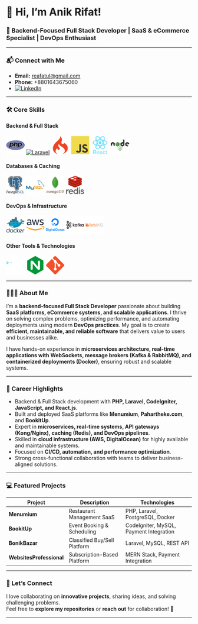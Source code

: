 # 👋 Hi, I’m Anik Rifat!

### 🌟 Backend-Focused Full Stack Developer | SaaS & eCommerce Specialist | DevOps Enthusiast

---

### 📬 Connect with Me
- **Email:** [reafatul@gmail.com](mailto:reafatul@gmail.com)  
- **Phone:** +8801643675060  
- [![LinkedIn](https://img.shields.io/badge/-Anik%20Rifat-blue?style=flat&logo=Linkedin&logoColor=white&link=https://linkedin.com/in/anikrifat/)](https://linkedin.com/in/anikrifat/)

---

### 🛠️ Core Skills

#### Backend & Full Stack
<p align="left">
    <a href="https://www.php.net/" target="_blank"><img src="https://raw.githubusercontent.com/devicons/devicon/master/icons/php/php-original.svg" alt="PHP" width="50" height="50"/></a>
    <a href="https://laravel.com/" target="_blank"><img src="https://laravel.com/img/logotype.min.svg" alt="Laravel" width="50" height="50"/></a>
    <a href="https://www.codeigniter.com/" target="_blank"><img src="https://raw.githubusercontent.com/devicons/devicon/master/icons/codeigniter/codeigniter-plain.svg" alt="CodeIgniter" width="50" height="50"/></a>
    <a href="https://www.w3schools.com/js/" target="_blank"><img src="https://raw.githubusercontent.com/devicons/devicon/master/icons/javascript/javascript-original.svg" alt="JavaScript" width="50" height="50"/></a>
    <a href="https://reactjs.org/" target="_blank"><img src="https://raw.githubusercontent.com/devicons/devicon/master/icons/react/react-original-wordmark.svg" alt="React" width="50" height="50"/></a>
    <a href="https://nodejs.org/" target="_blank"><img src="https://raw.githubusercontent.com/devicons/devicon/master/icons/nodejs/nodejs-original-wordmark.svg" alt="NodeJS" width="50" height="50"/></a>
</p>

#### Databases & Caching
<p align="left">
    <a href="https://www.postgresql.org/" target="_blank"><img src="https://raw.githubusercontent.com/devicons/devicon/master/icons/postgresql/postgresql-original-wordmark.svg" alt="PostgreSQL" width="50" height="50"/></a>
    <a href="https://www.mysql.com/" target="_blank"><img src="https://raw.githubusercontent.com/devicons/devicon/master/icons/mysql/mysql-original-wordmark.svg" alt="MySQL" width="50" height="50"/></a>
    <a href="https://www.mongodb.com/" target="_blank"><img src="https://raw.githubusercontent.com/devicons/devicon/master/icons/mongodb/mongodb-original-wordmark.svg" alt="MongoDB" width="50" height="50"/></a>
    <a href="https://redis.io/" target="_blank"><img src="https://raw.githubusercontent.com/devicons/devicon/master/icons/redis/redis-original-wordmark.svg" alt="Redis" width="50" height="50"/></a>
</p>

#### DevOps & Infrastructure
<p align="left">
    <a href="https://www.docker.com/" target="_blank"><img src="https://raw.githubusercontent.com/devicons/devicon/master/icons/docker/docker-original-wordmark.svg" alt="Docker" width="50" height="50"/></a>
    <a href="https://aws.amazon.com/" target="_blank"><img src="https://raw.githubusercontent.com/devicons/devicon/master/icons/amazonwebservices/amazonwebservices-original-wordmark.svg" alt="AWS" width="50" height="50"/></a>
    <a href="https://www.digitalocean.com/" target="_blank"><img src="https://raw.githubusercontent.com/devicons/devicon/master/icons/digitalocean/digitalocean-original-wordmark.svg" alt="DigitalOcean" width="50" height="50"/></a>
    <a href="https://kafka.apache.org/" target="_blank"><img src="https://raw.githubusercontent.com/devicons/devicon/master/icons/apachekafka/apachekafka-original-wordmark.svg" alt="Kafka" width="50" height="50"/></a>
    <a href="https://www.rabbitmq.com/" target="_blank"><img src="https://raw.githubusercontent.com/devicons/devicon/master/icons/rabbitmq/rabbitmq-original-wordmark.svg" alt="RabbitMQ" width="50" height="50"/></a>
</p>

#### Other Tools & Technologies
<p align="left">
    <a href="https://grpc.io/" target="_blank"><img src="https://raw.githubusercontent.com/devicons/devicon/master/icons/grpc/grpc-original.svg" alt="gRPC" width="50" height="50"/></a>
    <a href="https://www.nginx.com/" target="_blank"><img src="https://raw.githubusercontent.com/devicons/devicon/master/icons/nginx/nginx-original.svg" alt="Nginx" width="50" height="50"/></a>
    <a href="https://git-scm.com/" target="_blank"><img src="https://raw.githubusercontent.com/devicons/devicon/master/icons/git/git-original.svg" alt="Git" width="50" height="50"/></a>
</p>

---

### 👨🏻‍💻 About Me
I’m a **backend-focused Full Stack Developer** passionate about building **SaaS platforms, eCommerce systems, and scalable applications**. I thrive on solving complex problems, optimizing performance, and automating deployments using modern **DevOps practices**. My goal is to create **efficient, maintainable, and reliable software** that delivers value to users and businesses alike.  

I have hands-on experience in **microservices architecture, real-time applications with WebSockets, message brokers (Kafka & RabbitMQ), and containerized deployments (Docker)**, ensuring robust and scalable systems.

---

### 💼 Career Highlights
- Backend & Full Stack development with **PHP, Laravel, CodeIgniter, JavaScript, and React.js**.  
- Built and deployed SaaS platforms like **Menumium**, **Pahartheke.com**, and **BookitUp**.  
- Expert in **microservices, real-time systems, API gateways (Kong/Nginx), caching (Redis), and DevOps pipelines**.  
- Skilled in **cloud infrastructure (AWS, DigitalOcean)** for highly available and maintainable systems.  
- Focused on **CI/CD, automation, and performance optimization**.  
- Strong cross-functional collaboration with teams to deliver business-aligned solutions.  

---

### 💻 Featured Projects
| Project | Description | Technologies |
|---------|-------------|-------------|
| **Menumium** | Restaurant Management SaaS | PHP, Laravel, PostgreSQL, Docker |
| **BookitUp** | Event Booking & Scheduling | CodeIgniter, MySQL, Payment Integration |
| **BonikBazar** | Classified Buy/Sell Platform | Laravel, MySQL, REST API |
| **WebsitesProfessional** | Subscription-Based Platform | MERN Stack, Payment Integration |

---

### 🚀 Let’s Connect
I love collaborating on **innovative projects**, sharing ideas, and solving challenging problems.  
Feel free to **explore my repositories** or **reach out** for collaboration! 👋  

---
